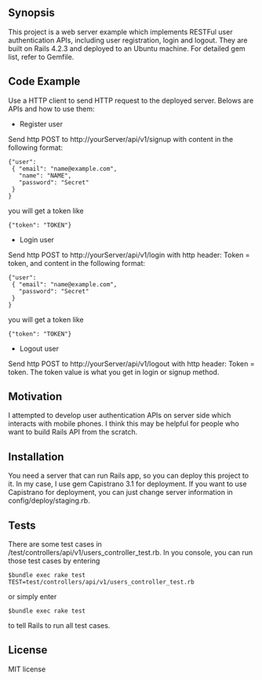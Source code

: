 Synopsis
--------

This project is a web server example which implements RESTFul user
authentication APIs, including user registration, login and logout. They are
built on Rails 4.2.3 and deployed to an Ubuntu machine. For detailed gem list,
refer to Gemfile.

Code Example
------------

Use a HTTP client to send HTTP request to the deployed server. Belows are APIs
and how to use them:

-   Register user

Send http POST to http://yourServer/api/v1/signup with content in the following
format:

~~~~~~~~~~~~~~~~~~~~~~~~~~~~~~~~~~~~~~~~~~~~~~~~~~~~~~~~~~~~~~~~~~~~~~~~~~~~~~~~
{"user":
 { "email": "name@example.com",
   "name": "NAME",
   "password": "Secret"
 }
}
~~~~~~~~~~~~~~~~~~~~~~~~~~~~~~~~~~~~~~~~~~~~~~~~~~~~~~~~~~~~~~~~~~~~~~~~~~~~~~~~

you will get a token like

~~~~~~~~~~~~~~~~~~~~~~~~~~~~~~~~~~~~~~~~~~~~~~~~~~~~~~~~~~~~~~~~~~~~~~~~~~~~~~~~
{"token": "TOKEN"}
~~~~~~~~~~~~~~~~~~~~~~~~~~~~~~~~~~~~~~~~~~~~~~~~~~~~~~~~~~~~~~~~~~~~~~~~~~~~~~~~

-   Login user

Send http POST to http://yourServer/api/v1/login with http header: Token =
token, and content in the following format:

~~~~~~~~~~~~~~~~~~~~~~~~~~~~~~~~~~~~~~~~~~~~~~~~~~~~~~~~~~~~~~~~~~~~~~~~~~~~~~~~
{"user":
 { "email": "name@example.com",
   "password": "Secret"
 }
}
~~~~~~~~~~~~~~~~~~~~~~~~~~~~~~~~~~~~~~~~~~~~~~~~~~~~~~~~~~~~~~~~~~~~~~~~~~~~~~~~

you will get a token like

~~~~~~~~~~~~~~~~~~~~~~~~~~~~~~~~~~~~~~~~~~~~~~~~~~~~~~~~~~~~~~~~~~~~~~~~~~~~~~~~
{"token": "TOKEN"}
~~~~~~~~~~~~~~~~~~~~~~~~~~~~~~~~~~~~~~~~~~~~~~~~~~~~~~~~~~~~~~~~~~~~~~~~~~~~~~~~

-   Logout user

Send http POST to http://yourServer/api/v1/logout with http header: Token =
token. The token value is what you get in login or signup method.

Motivation
----------

I attempted to develop user authentication APIs on server side which interacts
with mobile phones. I think this may be helpful for people who want to build
Rails API from the scratch.

Installation
------------

You need a server that can run Rails app, so you can deploy this project to it.
In my case, I use gem Capistrano 3.1 for deployment. If you want to use
Capistrano for deployment, you can just change server information in
config/deploy/staging.rb.

Tests
-----

There are some test cases in
/test/controllers/api/v1/users\_controller\_test.rb. In you console, you can run
those test cases by entering

~~~~~~~~~~~~~~~~~~~~~~~~~~~~~~~~~~~~~~~~~~~~~~~~~~~~~~~~~~~~~~~~~~~~~~~~~~~~~~~~
$bundle exec rake test TEST=test/controllers/api/v1/users_controller_test.rb
~~~~~~~~~~~~~~~~~~~~~~~~~~~~~~~~~~~~~~~~~~~~~~~~~~~~~~~~~~~~~~~~~~~~~~~~~~~~~~~~

or simply enter

~~~~~~~~~~~~~~~~~~~~~~~~~~~~~~~~~~~~~~~~~~~~~~~~~~~~~~~~~~~~~~~~~~~~~~~~~~~~~~~~
$bundle exec rake test
~~~~~~~~~~~~~~~~~~~~~~~~~~~~~~~~~~~~~~~~~~~~~~~~~~~~~~~~~~~~~~~~~~~~~~~~~~~~~~~~

to tell Rails to run all test cases.

License
-------

MIT license
